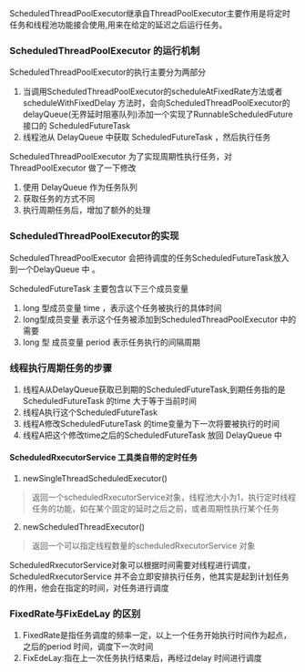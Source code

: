 ScheduledThreadPoolExecutor继承自ThreadPoolExecutor主要作用是将定时任务和线程池功能接合使用,用来在给定的延迟之后运行任务。

### ScheduledThreadPoolExecutor 的运行机制
ScheduledThreadPoolExecutor的执行主要分为两部分
1. 当调用ScheduledThreadPoolExecutor的scheduleAtFixedRate方法或者scheduleWithFixedDelay 方法时，会向ScheduledThreadPoolExecutor的delayQueue(无界延时阻塞队列)添加一个实现了RunnableScheduledFuture 接口的 ScheduledFutureTask 
2. 线程池从 DelayQueue  中获取 ScheduledFutureTask  ，然后执行任务

ScheduledThreadPoolExecutor 为了实现周期性执行任务，对ThreadPoolExecutor  做了一下修改
1. 使用 DelayQueue  作为任务队列
2. 获取任务的方式不同
3. 执行周期任务后，增加了额外的处理

### ScheduledThreadPoolExecutor的实现
ScheduledThreadPoolExecutor 会把待调度的任务ScheduledFutureTask放入到一个DelayQueue 中 。

ScheduledFutureTask  主要包含以下三个成员变量

1. long 型成员变量 time  ，表示这个任务被执行的具体时间
2. long型成员变量 表示这个任务被添加到ScheduledThreadPoolExecutor  中的需要
3. long 型 成员变量 period 表示任务执行的间隔周期

### 线程执行周期任务的步骤
1. 线程A从DelayQueue获取已到期的ScheduledFutureTask,到期任务指的是ScheduledFutureTask 的time 大于等于当前时间
2. 线程A执行这个ScheduledFutureTask 
3. 线程A修改ScheduledFutureTask 的time变量为下一次将要被执行的时间
4. 线程A把这个修改time之后的ScheduledFutureTask  放回 DelayQueue 中

#### ScheduledRxecutorService 工具类自带的定时任务
1. newSingleThreadScheduledExecutor() 
> 返回一个scheduledRxecutorService对象，线程池大小为1，执行定时线程任务的功能，如在某个固定的延时之后之前，或者周期性执行某个任务
2. newScheduledThreadExecutor() 
> 返回一个可以指定线程数量的scheduledRxecutorService 对象

ScheduledRxecutorService对象可以根据时间需要对线程进行调度，ScheduledRxecutorService 并不会立即安排执行任务，他其实是起到计划任务的作用，他会在指定的时间，对任务进行调度
### FixedRate与FixEdeLay 的区别
1. FixedRate是指任务调度的频率一定，以上一个任务开始执行时间作为起点，之后的period 时间，调度下一次时间 
2. FixEdeLay:指在上一次任务执行结束后，再经过delay 时间进行调度